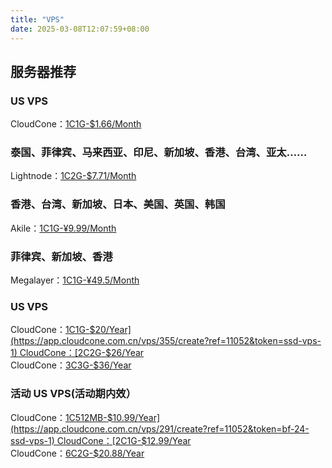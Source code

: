 ```yaml
---
title: "VPS"
date: 2025-03-08T12:07:59+08:00
---
```


## 服务器推荐
### US VPS
CloudCone：[1C1G-$1.66/Month](https://app.cloudcone.com.cn/vps/355/create?ref=11052&token=ssd-vps-1)

### 泰国、菲律宾、马来西亚、印尼、新加坡、香港、台湾、亚太……
Lightnode：[1C2G-$7.71/Month](https://www.lightnode.com/?inviteCode=JJI33F&promoteWay=LINK)

### 香港、台湾、新加坡、日本、美国、英国、韩国
Akile：[1C1G-¥9.99/Month](https://akile.io/register?aff_code=d73a8ecf-8cf7-43c5-b024-aa50b76ec8b5)

### 菲律宾、新加坡、香港
Megalayer：[1C1G-¥49.5/Month](https://account.megalayer.net/aff.php?aff=1678)

### US VPS
CloudCone：[1C1G-$20/Year](https://app.cloudcone.com.cn/vps/355/create?ref=11052&token=ssd-vps-1)  
CloudCone：[2C2G-$26/Year](https://app.cloudcone.com.cn/vps/356/create?ref=11052&token=ssd-vps-2)  
CloudCone：[3C3G-$36/Year](https://app.cloudcone.com.cn/vps/357/create?ref=11052&token=ssd-vps-3)  

### 活动 US VPS(活动期内效）
CloudCone：[1C512MB-$10.99/Year](https://app.cloudcone.com.cn/vps/291/create?ref=11052&token=bf-24-ssd-vps-1)  
CloudCone：[2C1G-$12.99/Year](https://app.cloudcone.com.cn/vps/292/create?ref=11052&token=bf-24-ssd-vps-2)  
CloudCone：[6C2G-$20.88/Year](https://app.cloudcone.com.cn/vps/293/create?ref=11052&token=bf-24-ssd-vps-3)   
